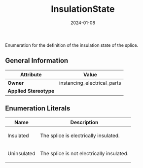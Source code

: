 ﻿---
title: InsulationState
toc: false
type: specs
date: "2024-01-08"
draft: false
specification: VEC
version: 2.1.0
documentType: "Recommendation"
elementType: Class
classes:
  - InsulationState
menu_name: vec-2.1.0
---
<p>Enumeration for the definition of the insulation state of the splice.  </p>

## General Information

| Attribute               | Value |
|-------------------------|-------|
| **Owner**               | instancing_electrical_parts |
| **Applied Stereotype**  |   |

## Enumeration Literals
| Name          | **Description** |
|---------------|-----------------|
| Insulated | <p>The splice is electrically insulated. </p> |
| Uninsulated | <p>The splice is not electrically insulated. </p> |
